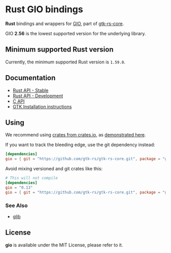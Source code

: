 # Rust GIO bindings

__Rust__ bindings and wrappers for [GIO](https://docs.gtk.org/gio/), part of [gtk-rs-core](https://github.com/gtk-rs/gtk-rs-core).

GIO __2.56__ is the lowest supported version for the underlying library.

## Minimum supported Rust version

Currently, the minimum supported Rust version is `1.59.0`.

## Documentation

 * [Rust API - Stable](https://gtk-rs.org/gtk-rs-core/stable/latest/docs/gio/)
 * [Rust API - Development](https://gtk-rs.org/gtk-rs-core/git/docs/gio)
 * [C API](https://docs.gtk.org/gio/)
 * [GTK Installation instructions](https://www.gtk.org/docs/installations/)

## Using

We recommend using [crates from crates.io](https://crates.io/keywords/gtk-rs),
as [demonstrated here](https://gtk-rs.org/#using).

If you want to track the bleeding edge, use the git dependency instead:

```toml
[dependencies]
gio = { git = "https://github.com/gtk-rs/gtk-rs-core.git", package = "gio" }
```

Avoid mixing versioned and git crates like this:

```toml
# This will not compile
[dependencies]
gio = "0.13"
gio = { git = "https://github.com/gtk-rs/gtk-rs-core.git", package = "gio" }
```

### See Also

 * [glib](https://crates.io/crates/glib)

## License

__gio__ is available under the MIT License, please refer to it.
